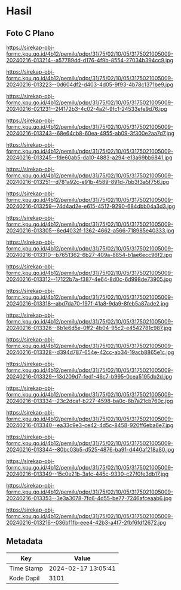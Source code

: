 # Hasil

## Foto C Plano

https://sirekap-obj-formc.kpu.go.id/4b12/pemilu/pdpr/31/75/02/10/05/3175021005009-20240216-013214--a57789dd-d176-4f9b-8554-27034b394cc9.jpg

https://sirekap-obj-formc.kpu.go.id/4b12/pemilu/pdpr/31/75/02/10/05/3175021005009-20240216-013223--0d604df2-d403-4d05-9f93-4b78c1371be9.jpg

https://sirekap-obj-formc.kpu.go.id/4b12/pemilu/pdpr/31/75/02/10/05/3175021005009-20240216-021231--2f4172b3-4c02-4a2f-9fc1-24533efe9d76.jpg

https://sirekap-obj-formc.kpu.go.id/4b12/pemilu/pdpr/31/75/02/10/05/3175021005009-20240216-013243--68e64cb8-60ea-4955-ab09-3f300e2aa7d7.jpg

https://sirekap-obj-formc.kpu.go.id/4b12/pemilu/pdpr/31/75/02/10/05/3175021005009-20240216-013245--fde60ab5-da10-4883-a294-e13a69bb6841.jpg

https://sirekap-obj-formc.kpu.go.id/4b12/pemilu/pdpr/31/75/02/10/05/3175021005009-20240216-013251--d781a92c-e91b-4589-891d-7bb3f3a5f756.jpg

https://sirekap-obj-formc.kpu.go.id/4b12/pemilu/pdpr/31/75/02/10/05/3175021005009-20240216-013259--74d4ad2e-e615-4512-9290-684dbb04a3d3.jpg

https://sirekap-obj-formc.kpu.go.id/4b12/pemilu/pdpr/31/75/02/10/05/3175021005009-20240216-013305--6ed4032f-1362-4662-a566-718985e40333.jpg

https://sirekap-obj-formc.kpu.go.id/4b12/pemilu/pdpr/31/75/02/10/05/3175021005009-20240216-013310--b7651362-6b27-409a-8854-b1ae6ecc96f2.jpg

https://sirekap-obj-formc.kpu.go.id/4b12/pemilu/pdpr/31/75/02/10/05/3175021005009-20240216-013312--17122b7a-f387-4e64-8d0c-6d998de73905.jpg

https://sirekap-obj-formc.kpu.go.id/4b12/pemilu/pdpr/31/75/02/10/05/3175021005009-20240216-013318--abd7da70-197f-41a8-9da9-8feb5a87ade2.jpg

https://sirekap-obj-formc.kpu.go.id/4b12/pemilu/pdpr/31/75/02/10/05/3175021005009-20240216-013326--6b1e6d5e-0ff2-4b04-95c2-e4542781c987.jpg

https://sirekap-obj-formc.kpu.go.id/4b12/pemilu/pdpr/31/75/02/10/05/3175021005009-20240216-013328--d394d787-654e-42cc-ab34-19acb8865e1c.jpg

https://sirekap-obj-formc.kpu.go.id/4b12/pemilu/pdpr/31/75/02/10/05/3175021005009-20240216-013329--13d209d7-fed1-46c7-b995-0cea5195db2d.jpg

https://sirekap-obj-formc.kpu.go.id/4b12/pemilu/pdpr/31/75/02/10/05/3175021005009-20240216-013334--23c2dcaf-b227-4598-ba0c-8b7a21cb760c.jpg

https://sirekap-obj-formc.kpu.go.id/4b12/pemilu/pdpr/31/75/02/10/05/3175021005009-20240216-013340--ea33c9e3-ce42-4d5c-8458-920ff6eba6e7.jpg

https://sirekap-obj-formc.kpu.go.id/4b12/pemilu/pdpr/31/75/02/10/05/3175021005009-20240216-013344--80bc03b5-d525-4876-ba91-d440af218a80.jpg

https://sirekap-obj-formc.kpu.go.id/4b12/pemilu/pdpr/31/75/02/10/05/3175021005009-20240216-013349--15c0e21b-3afc-445c-9330-c27f0fe3db17.jpg

https://sirekap-obj-formc.kpu.go.id/4b12/pemilu/pdpr/31/75/02/10/05/3175021005009-20240216-013353--3e3a3078-7fc6-4d55-be77-7246afceaab6.jpg

https://sirekap-obj-formc.kpu.go.id/4b12/pemilu/pdpr/31/75/02/10/05/3175021005009-20240216-013216--036bf1fb-eee4-42b3-a4f7-2fbf6fdf2672.jpg


## Metadata

| Key        | Value               |
| ---------- | ------------------- |
| Time Stamp | 2024-02-17 13:05:41 |
| Kode Dapil | 3101                |



